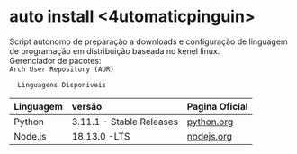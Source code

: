 # auto install <4utomaticpinguin>

Script autonomo de preparação a downloads e configuração de linguagem de programação em distribuição baseada no kenel linux.       
Gerenciador de pacotes:        
`Arch User Repository (AUR)`

```
  Linguagens Disponiveis
```

| Linguagem   | versão       | Pagina Oficial                           |
| :---------- | :--------- | :---------------------------------- |
| Python | 3.11.1 - Stable Releases| [python.org](https://www.python.org/downloads/source/) |
| Node.js | 18.13.0 -LTS  | [nodejs.org](https://nodejs.org/en/download/) |


